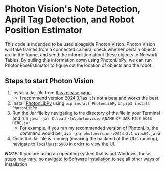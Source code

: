 # Photon Vision's Note Detection, April Tag Detection, and Robot Position Estimator 
This code is indended to be used alongside Photon Vision. Photon Vision will take frames from a connected camera, check whether certain objects are in the frame, and send the information about these objects to Network Tables. By pulling this information down using PhotonLibPy, we can run PhotonPoseEstimator to figure out the location of objects and the robot.
## Steps to start Photon Vision
1. Install a Jar file from [this release page]([url](https://github.com/PhotonVision/photonvision/releases)).
   - I recommend version [2024.3.1]([url](https://github.com/PhotonVision/photonvision/releases)) as it is not a beta and works the best.
2. Install [PhotonLibPy]([url](https://pypi.org/project/photonlibpy/)) using ```pip install PhotonLibPy``` or ```pip3 install PhotonLibPy```
3. Run the Jar file by navigating to the directory of the file in your Terminal and run ```java -jar C:\path\to\photonvision\NAME OF JAR FILE GOES HERE.jar```
   - For example, if you ran my recommended version of PhotonLib, the command would be  ```java -jar photonvision-v2024.3.1-winx64.jar```6
4. Once the Jar file is running (meaning the backend of the UI is running), navigate to ```localhost:5800``` in order to view the UI.

**_NOTE:_**  If you are using an operating system that is not Windows, these steps may vary, so navigate to [Software Installation]([url](https://docs.photonvision.org/en/latest/docs/advanced-installation/sw_install/index.html)) to see all other ways of installation
